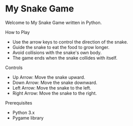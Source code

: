 # My Snake Game
Welcome to My Snake Game written in Python. 

How to Play
- Use the arrow keys to control the direction of the snake.
- Guide the snake to eat the food to grow longer.
- Avoid collisions with the snake's own body.
- The game ends when the snake collides with itself.

Controls
- Up Arrow: Move the snake upward.
- Down Arrow: Move the snake downward.
- Left Arrow: Move the snake to the left.
- Right Arrow: Move the snake to the right.

Prerequisites

- Python 3.x
- Pygame library
